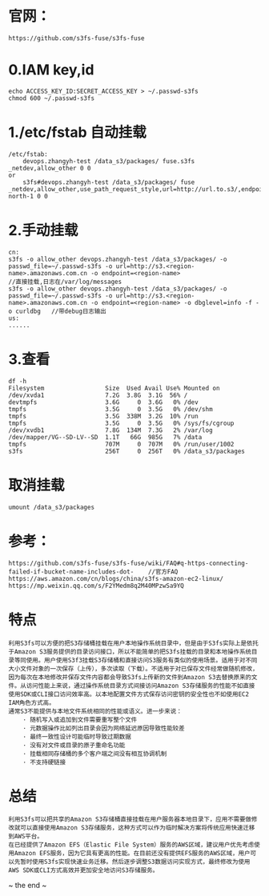 <!--
author: hack0072008
head: http://www.etcunion.com/static/zl01.jpg
date: 2018-11-30
title: ec2挂载s3fs
tags: ec2,s3fs
images: http://www.etcunion.com/static/zl01.jpg
category: ec2
status: publish
summary: EC2使用S3FS
-->

# 官网：
    https://github.com/s3fs-fuse/s3fs-fuse


# 0.IAM key,id
    echo ACCESS_KEY_ID:SECRET_ACCESS_KEY > ~/.passwd-s3fs
    chmod 600 ~/.passwd-s3fs

# 1./etc/fstab 自动挂载
    /etc/fstab:
        devops.zhangyh-test /data_s3/packages/ fuse.s3fs _netdev,allow_other 0 0
    or
        s3fs#devops.zhangyh-test /data_s3/packages/ fuse _netdev,allow_other,use_path_request_style,url=http://url.to.s3/,endpoint=cn-north-1 0 0

# 2.手动挂载
    cn:
    s3fs -o allow_other devops.zhangyh-test /data_s3/packages/ -o passwd_file=~/.passwd-s3fs -o url=http://s3.<region-name>.amazonaws.com.cn -o endpoint=<region-name>                                 //直接挂载,日志在/var/log/messages
    s3fs -o allow_other devops.zhangyh-test /data_s3/packages/ -o passwd_file=~/.passwd-s3fs -o url=http://s3.<region-name>.amazonaws.com.cn -o endpoint=<region-name> -o dbglevel=info -f -o curldbg   //带debug日志输出
    us:
    ......

# 3.查看
    df -h
    Filesystem                 Size  Used Avail Use% Mounted on
    /dev/xvda1                 7.2G  3.8G  3.1G  56% /
    devtmpfs                   3.6G     0  3.6G   0% /dev
    tmpfs                      3.5G     0  3.5G   0% /dev/shm
    tmpfs                      3.5G  338M  3.2G  10% /run
    tmpfs                      3.5G     0  3.5G   0% /sys/fs/cgroup
    /dev/xvdb1                 7.8G  134M  7.3G   2% /var/log
    /dev/mapper/VG--SD-LV--SD  1.1T   66G  985G   7% /data
    tmpfs                      707M     0  707M   0% /run/user/1002
    s3fs                       256T     0  256T   0% /data_s3/packages
# 取消挂载
    umount /data_s3/packages
    
# 参考：
    https://github.com/s3fs-fuse/s3fs-fuse/wiki/FAQ#q-https-connecting-failed-if-bucket-name-includes-dot-    //官方FAQ
    https://aws.amazon.com/cn/blogs/china/s3fs-amazon-ec2-linux/
    https://mp.weixin.qq.com/s/F2YMedm8q2M40MPzwSa9YQ

# 特点
    利用S3fs可以方便的把S3存储桶挂载在用户本地操作系统目录中，但是由于S3fs实际上是依托于Amazon S3服务提供的目录访问接口，所以不能简单的把S3fs挂载的目录和本地操作系统目录等同使用。用户使用S3f3挂载S3存储桶和直接访问S3服务有类似的使用场景。适用于对不同大小文件对象的一次保存（上传），多次读取（下载）。不适用于对已保存文件经常做随机修改，因为每次在本地修改并保存文件内容都会导致S3fs上传新的文件到Amazon S3去替换原来的文件。从访问性能上来说，通过操作系统目录方式间接访问Amazon S3存储服务的性能不如直接使用SDK或CLI接口访问效率高。以本地配置文件方式保存访问密钥的安全性也不如使用EC2 IAM角色方式高。
    通常S3不能提供与本地文件系统相同的性能或语义。进一步来说：
        · 随机写入或追加到文件需要重写整个文件
        · 元数据操作比如列出目录会因为网络延迟原因导致性能较差
        · 最终一致性设计可能临时导致过期数据
        · 没有对文件或目录的原子重命名功能
        · 挂载相同存储桶的多个客户端之间没有相互协调机制
        · 不支持硬链接

# 总结
    利用S3fs可以把共享的Amazon S3存储桶直接挂载在用户服务器本地目录下，应用不需要做修改就可以直接使用Amazon S3存储服务，这种方式可以作为临时解决方案将传统应用快速迁移到AWS平台。
    在已经提供了Amazon EFS（Elastic File System）服务的AWS区域，建议用户优先考虑使用Amazon EFS服务，因为它具有更高的性能。在目前还没有提供EFS服务的AWS区域，用户可以先暂时使用S3fs实现快速业务迁移。然后逐步调整S3数据访问实现方式，最终修改为使用AWS SDK或CLI方式高效并更加安全地访问S3存储服务。




~ the end ~



